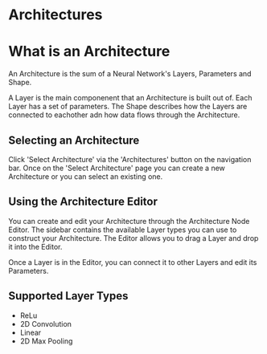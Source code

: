 # Architectures

# What is an Architecture

An Architecture is the sum of a Neural Network's Layers, Parameters and Shape.

A Layer is the main componenent that an Architecture is built out of. Each Layer has a set of parameters. The Shape describes how the Layers are connected to eachother adn how data flows through the Architecture.

## Selecting an Architecture

Click 'Select Architecture' via the 'Architectures' button on the navigation bar. Once on the 'Select Architecture' page you can create a new Architecture or you can select an existing one. 

## Using the Architecture Editor

You can create and edit your Architecture through the Architecture Node Editor. The sidebar contains the available Layer types you can use to construct your Architecture. The Editor allows you to drag a Layer and drop it into the Editor.

Once a Layer is in the Editor, you can connect it to other Layers and edit its Parameters.

## Supported Layer Types

- ReLu
- 2D Convolution
- Linear
- 2D Max Pooling